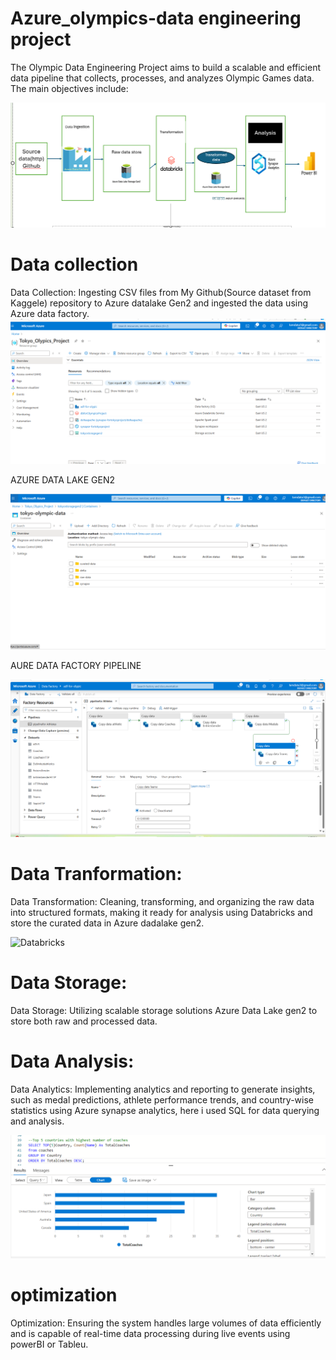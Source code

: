 # Azure_olympics-data engineering project

The Olympic Data Engineering Project aims to build a scalable and efficient data pipeline that collects, processes, and analyzes Olympic Games data. The main objectives include:

![Architecture](https://github.com/Manjusree-Azure/Azure_olympics-project/blob/main/Tokyo%20Olympics%20Architecture.png)

# Data collection

Data Collection: Ingesting CSV files from My Github(Source dataset from Kaggele) repository to Azure datalake Gen2 and ingested the data using Azure data factory.
![Resurce setup](https://github.com/Manjusree-Azure/Azure_olympics-project/blob/main/Resource%20setup_olympic.png)

AZURE DATA LAKE GEN2

![ADLGen2](https://github.com/Manjusree-Azure/Azure_olympics-project/blob/main/ADLGen2%20data_Olympic.png)

AURE DATA FACTORY PIPELINE

![ADF](https://github.com/Manjusree-Azure/Azure_olympics-project/blob/main/ADF%20pipeline_olympic.png)


# Data Tranformation:

Data Transformation: Cleaning, transforming, and organizing the raw data into structured formats, making it ready for analysis using Databricks and store the curated data in Azure dadalake gen2.

![Databricks](https://github.com/Manjusree-Azure/Azure_olympics-project/blob/main/olympic%20data%20transformation.ipynb)


# Data Storage:
Data Storage: Utilizing scalable storage solutions Azure Data Lake gen2 to store both raw and processed data.

# Data Analysis:
Data Analytics: Implementing analytics and reporting to generate insights, such as medal predictions, athlete performance trends, and country-wise statistics using Azure synapse analytics, here i used SQL for data querying and analysis.

![Azure Synapse Analytics](https://github.com/Manjusree-Azure/Azure_olympics-project/blob/main/synapse_analytics_report.png)


# optimization
Optimization: Ensuring the system handles large volumes of data efficiently and is capable of real-time data processing during live events using powerBI or Tableu.


